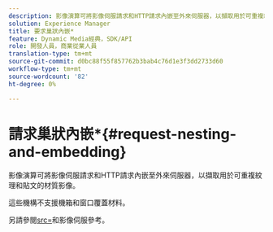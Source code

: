 ```yaml
---
description: 影像演算可將影像伺服請求和HTTP請求內嵌至外來伺服器，以擷取用於可重複紋理和貼文的材質影像。
solution: Experience Manager
title: 要求巢狀內嵌*
feature: Dynamic Media經典，SDK/API
role: 開發人員，商業從業人員
translation-type: tm+mt
source-git-commit: d0bc88f55f857762b3bab4c76d1e3f3dd2733d60
workflow-type: tm+mt
source-wordcount: '82'
ht-degree: 0%

---
```



# 請求巢狀內嵌*{#request-nesting-and-embedding}

影像演算可將影像伺服請求和HTTP請求內嵌至外來伺服器，以擷取用於可重複紋理和貼文的材質影像。

這些機構不支援機箱和窗口覆蓋材料。

另請參閱[src=](../../../../../../ir-api/http-protocol/image-rendering-api-ref/c-ir-http-protocol-ref/c-ir-http-protocol-command-reference/r-ir-src.md#reference-62c98abad22149d68d405ed6aaff8272)和影像伺服參考。
